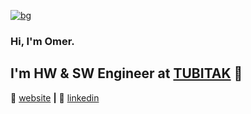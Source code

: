 [![bg][banner]][website]

### Hi, I'm Omer. 

## I'm HW & SW Engineer at [TUBITAK][TUBITAK] 👋

🏡 [website][Website] **|** 
👔 [linkedin][linkedin]

[TUBITAK]: https://www.tubitak.gov.tr
[banner]: https://raw.githubusercontent.com/omeersahin/omeersahin/blob/main/omersahin.png
[website]: https://www.omersahin.org
[linkedin]: https://linkedin.com/in/omeersahin


